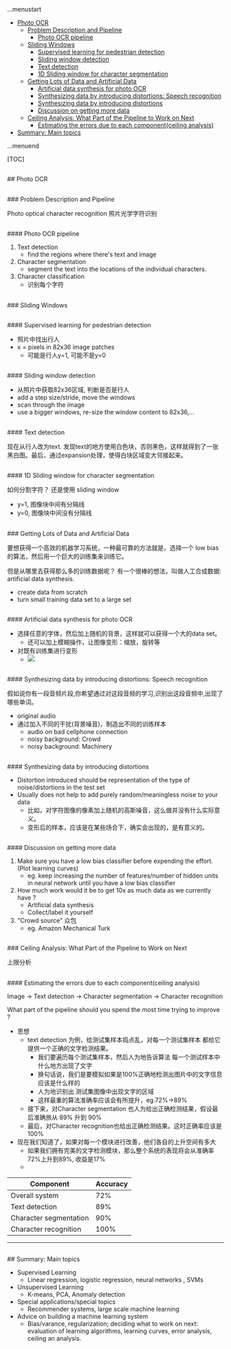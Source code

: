 ...menustart

 - [Photo OCR](#e65885a24642ea6caa9b4cc3fa9648d4)
   - [Problem Description and Pipeline](#c05b00495e12d4e6e63699b01eef0e5f)
     - [Photo OCR pipeline](#c75bffa5028e099b547517e79ecbedb6)
   - [Sliding Windows](#a413de0b7d3ca5e448aa7c58535e57ef)
     - [Supervised learning for pedestrian detection](#059f4dd0bafb0e73889c8660d52c1a5c)
     - [Sliding window detection](#45cc6d3b5bf3f3b586155dcbc5e04d88)
     - [Text detection](#69b71ae7534d013b30aa980fedf1d6fd)
     - [1D Sliding window for character segmentation](#e55dfb0a899b9302b944074fbd127e65)
   - [Getting Lots of Data and Artificial Data](#f6c38a87532bcba6d340d665a5f4db8b)
     - [Artificial data synthesis for photo OCR](#d44110b04e334d5138f9080526090261)
     - [Synthesizing data by introducing distortions: Speech recognition](#d0489633abcc536d20de1ac15bc32041)
     - [Synthesizing data by introducing distortions](#3cac9850b41b50b8e4c44d5de7de1148)
     - [Discussion on getting more data](#aaf61b0c47bdfa1a04301b1e0efb7b17)
   - [Ceiling Analysis: What Part of the Pipeline to Work on Next](#3157909fcba2bb0204f25acba117af96)
     - [Estimating the errors due to each component(ceiling analysis)](#fa04582d22d410df441e1c1170299998)
 - [Summary: Main topics](#97ac67a319b4892c162d49f2693870de)

...menuend


[TOC]

<h2 id="e65885a24642ea6caa9b4cc3fa9648d4"></h2>
## Photo OCR

<h2 id="c05b00495e12d4e6e63699b01eef0e5f"></h2>
### Problem Description and Pipeline

Photo optical character recognition 照片光学字符识别

<h2 id="c75bffa5028e099b547517e79ecbedb6"></h2>
#### Photo OCR pipeline

 1. Text detection
    - find the regions where there's text and image
 2. Character segmentation
    - segment the text into the locations of the individual characters.
 3. Character classification
    - 识别每个字符 
 
<h2 id="a413de0b7d3ca5e448aa7c58535e57ef"></h2>
### Sliding Windows

<h2 id="059f4dd0bafb0e73889c8660d52c1a5c"></h2>
#### Supervised learning for pedestrian detection
 
 - 照片中找出行人
 - x = pixels in 82x36 image patches
    - 可能是行人y=1, 可能不是y=0

<h2 id="45cc6d3b5bf3f3b586155dcbc5e04d88"></h2>
#### Sliding window detection

 - 从照片中获取82x36区域, 判断是否是行人
 - add a step size/stride,  move the windows
 - scan through the image
 - use a bigger windows, re-size the window content to 82x36,...

<h2 id="69b71ae7534d013b30aa980fedf1d6fd"></h2>
#### Text detection

现在从行人改为text. 发现text的地方使用白色块，否则黑色，这样就得到了一张黑白图。最后，通过expansion处理，使得白块区域变大邻接起来。

<h2 id="e55dfb0a899b9302b944074fbd127e65"></h2>
#### 1D Sliding window for character segmentation

如何分割字符？ 还是使用 sliding window

 - y=1, 图像块中间有分隔线
 - y=0, 图像块中间没有分隔线

<h2 id="f6c38a87532bcba6d340d665a5f4db8b"></h2>
### Getting Lots of Data and Artificial Data

要想获得一个高效的机器学习系统，一种最可靠的方法就是，选择一个 low bias的算法，然后用一个巨大的训练集来训练它。

但是从哪里去获得那么多的训练数据呢？ 有一个很棒的想法，叫做人工合成数据: artificial data synthesis.

 - create data from scratch
 - turn small training data set to a large set

<h2 id="d44110b04e334d5138f9080526090261"></h2>
#### Artificial data synthesis for photo OCR

 - 选择任意的字体，然后加上随机的背景，这样就可以获得一个大的data set。
    - 还可以加上模糊操作，让图像变形：缩放，旋转等
 - 对既有训练集进行变形 
    - ![](https://raw.githubusercontent.com/mebusy/notes/master/imgs/artificialData.png) 


<h2 id="d0489633abcc536d20de1ac15bc32041"></h2>
#### Synthesizing data by introducing distortions: Speech recognition

假如说你有一段音频片段,你希望通过对这段音频的学习,识别出这段音频中,出现了哪些单词。

 - original audio
 - 通过加入不同的干扰(背景噪音)，制造出不同的训练样本
    - audio on bad cellphone connection
    - noisy background: Crowd
    - noisy background: Machinery
 

<h2 id="3cac9850b41b50b8e4c44d5de7de1148"></h2>
#### Synthesizing data by introducing distortions

 - Distortion introduced should be representation of the type of noise/distortions in the test set
 - Usually does not help to add purely random/meaningless noise to your data
    - 比如，对字符图像的像素加上随机的高斯噪音，这么做并没有什么实际意义。
    - 变形后的样本，应该是在某些场合下，确实会出现的，是有意义的。

<h2 id="aaf61b0c47bdfa1a04301b1e0efb7b17"></h2>
#### Discussion on getting more data

 1. Make sure you have a low bias classifier before expending the effort.(Plot learning curves)
    - eg. keep increasing the number of features/number of hidden units in neural network until you have a low bias classifier
 2. How much work would it be to get 10x as much data as we currently have ?
    - Artificial data synthesis
    - Collect/label it yourself
 3. "Crowd source" 众包
    - eg. Amazon Mechanical Turk


<h2 id="3157909fcba2bb0204f25acba117af96"></h2>
### Ceiling Analysis: What Part of the Pipeline to Work on Next

上限分析

<h2 id="fa04582d22d410df441e1c1170299998"></h2>
#### Estimating the errors due to each component(ceiling analysis)

Image -> Text detection -> Character segmentation -> Character recognition

What part of the pipeline should you spend the most time trying to improve ?

 - 思想
    - text detection 为例，给测试集样本捣点乱，对每一个测试集样本 都给它提供一个正确的文字检测结果。
        - 我们要遍历每个测试集样本，然后人为地告诉算法 每一个测试样本中什么地方出现了文字
        - 换句话说，我们是要模拟如果是100%正确地检测出图片中的文字信息 应该是什么样的
        - 人为地识别出 测试集图像中出现文字的区域
        - 这样最重的算法准确率应该会有所提升，eg.72%->89%
    - 接下来，对Character segmentation 也人为给出正确检测结果，假设最后准确旅从 89% 升到 90%
    - 最后，对Character recognition也给出正确检测结果。这时正确率应该是100%
 - 现在我们知道了，如果对每一个模块进行改善，他们各自的上升空间有多大
    - 如果我们拥有完美的文字检测模块，那么整个系统的表现将会从准确率72%上升到89%, 收益是17%
    - 

Component | Accuracy
--- | ---
Overall system | 72%
Text detection | 89%
Character segmentation | 90%
Character recognition | 100%

---

<h2 id="97ac67a319b4892c162d49f2693870de"></h2>
## Summary: Main topics

 - Supervised Learning
    - Linear regression, logistic regression, neural networks , SVMs 
 - Unsupervised Learning
    - K-means, PCA, Anomaly detection 
 - Special applications/special topics
    - Recommender systems, large scale machine learning 
 - Advice on building a machine learning system
    -  Bias/varance, regularization; deciding what to work on next: evaluation of learning algorithms, learning curves, error analysis, ceiling an analysis.


    
 


        
    
 
